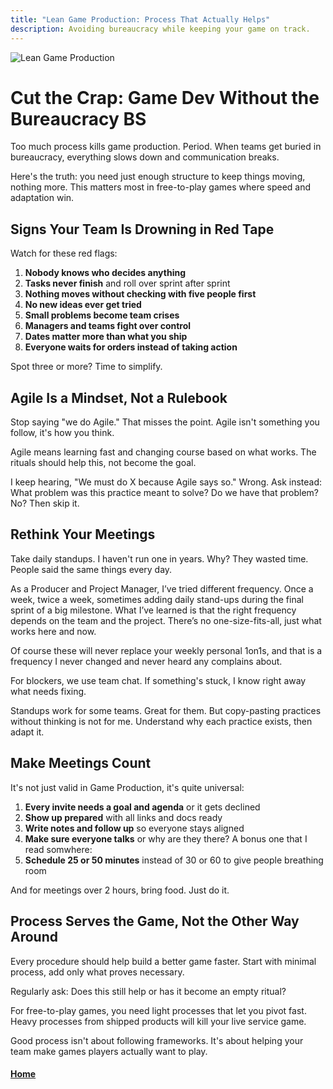 ```yaml
---
title: "Lean Game Production: Process That Actually Helps"
description: Avoiding bureaucracy while keeping your game on track.
---
```


![Lean Game Production](./lean-game-production.png)

# Cut the Crap: Game Dev Without the Bureaucracy BS

Too much process kills game production. Period. When teams get buried in bureaucracy, everything slows down and communication breaks. 

Here's the truth: you need just enough structure to keep things moving, nothing more. This matters most in free-to-play games where speed and adaptation win.

## Signs Your Team Is Drowning in Red Tape

Watch for these red flags:

1. **Nobody knows who decides anything**
2. **Tasks never finish** and roll over sprint after sprint
3. **Nothing moves without checking with five people first**
4. **No new ideas ever get tried**
5. **Small problems become team crises**
6. **Managers and teams fight over control**
7. **Dates matter more than what you ship**
8. **Everyone waits for orders instead of taking action**

Spot three or more? Time to simplify.

## Agile Is a Mindset, Not a Rulebook

Stop saying "we do Agile." That misses the point. Agile isn't something you follow, it's how you think.

Agile means learning fast and changing course based on what works. The rituals should help this, not become the goal.

I keep hearing, "We must do X because Agile says so." Wrong. Ask instead: What problem was this practice meant to solve? Do we have that problem? No? Then skip it.

## Rethink Your Meetings

Take daily standups. I haven't run one in years. Why? They wasted time. People said the same things every day.

As a Producer and Project Manager, I’ve tried different frequency. Once a week, twice a week, sometimes adding daily stand-ups during the final sprint of a big milestone. What I’ve learned is that the right frequency depends on the team and the project. There’s no one-size-fits-all, just what works here and now.

Of course these will never replace your weekly personal 1on1s, and that is a frequency I never changed and never heard any complains about.

For blockers, we use team chat. If something's stuck, I know right away what needs fixing.

Standups work for some teams. Great for them. But copy-pasting practices without thinking is not for me. Understand why each practice exists, then adapt it.

## Make Meetings Count

It's not just valid in Game Production, it's quite universal:

1. **Every invite needs a goal and agenda** or it gets declined
2. **Show up prepared** with all links and docs ready
3. **Write notes and follow up** so everyone stays aligned
4. **Make sure everyone talks** or why are they there?
A bonus one that I read somwhere:
5. **Schedule 25 or 50 minutes** instead of 30 or 60 to give people breathing room

And for meetings over 2 hours, bring food. Just do it.

## Process Serves the Game, Not the Other Way Around

Every procedure should help build a better game faster. Start with minimal process, add only what proves necessary.

Regularly ask: Does this still help or has it become an empty ritual?

For free-to-play games, you need light processes that let you pivot fast. Heavy processes from shipped products will kill your live service game.

Good process isn't about following frameworks. It's about helping your team make games players actually want to play.

#### [Home](./README.md) 
